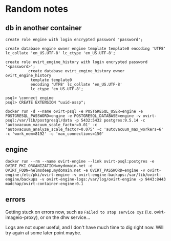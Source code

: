 # Random notes
## db in another container
```
create role engine with login encrypted password 'password';
```
```
create database engine owner engine template template0 encoding 'UTF8' lc_collate 'en_US.UTF-8' lc_ctype 'en_US.UTF-8';
```

```
create role ovirt_engine_history with login encrypted password '<password>';
          create database ovirt_engine_history owner ovirt_engine_history
           template template0
           encoding 'UTF8' lc_collate 'en_US.UTF-8'
           lc_ctype 'en_US.UTF-8';

```

```
psql> \connect engine
psql> CREATE EXTENSION "uuid-ossp";
```

```
docker run -d --name ovirt-psql -e POSTGRESQL_USER=engine -e POSTGRESQL_PASSWORD=engine -e POSTGRESQL_DATABASE=engine -v ovirt-psql:/var/lib/postgresql/data -p 5432:5432 postgres:9.5.14 -c 'autovacuum_vacuum_scale_factor=0.01' -c 'autovacuum_analyze_scale_factor=0.075' -c 'autovacuum_max_workers=6' -c 'work_mem=8192' -c 'max_connections=150'
```

## engine

```
docker run --rm --name ovirt-engine --link ovirt-psql:postgres -e OVIRT_PKI_ORGANIZATION=mydomain.net -e OVIRT_FQDN=helmsdeep.mydomain.net -e OVIRT_PASSWORD=engine -v ovirt-engine:/etc/pki/ovirt-engine -v ovirt-engine-backups:/var/lib/ovirt-engine/backups -v ovirt-engine-logs:/var/log/ovirt-engine -p 9443:8443 madchap/ovirt-container-engine:0.1
```

## errors
Getting stuck on errors now, such as `Failed to stop service xyz` (i.e. ovirt-imageio-proxy), or on the dhw service...

Logs are not super useful, and I don't have much time to dig right now. Will try again at some later point maybe.

